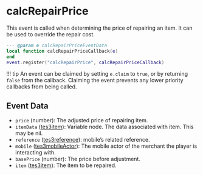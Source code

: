 # calcRepairPrice

This event is called when determining the price of repairing an item. It can be used to override the repair cost.

```lua
--- @param e calcRepairPriceEventData
local function calcRepairPriceCallback(e)
end
event.register("calcRepairPrice", calcRepairPriceCallback)
```

!!! tip
	An event can be claimed by setting `e.claim` to `true`, or by returning `false` from the callback. Claiming the event prevents any lower priority callbacks from being called.

## Event Data

* `price` (number): The adjusted price of repairing item.
* `itemData` ([tes3item](../../types/tes3item)): Variable node. The data associated with item. This may be nil.
* `reference` ([tes3reference](../../types/tes3reference)): mobile’s related reference.
* `mobile` ([tes3mobileActor](../../types/tes3mobileActor)): The mobile actor of the merchant the player is interacting with.
* `basePrice` (number): The price before adjustment.
* `item` ([tes3item](../../types/tes3item)): The item to be repaired.

